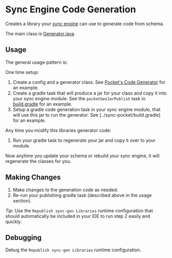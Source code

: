 # Sync Engine Code Generation

Creates a library your [sync engine](../sync) can use to generate code from schema.

The main class is [Generator.java](src/main/java/com/pocket/sync/print/java/Generator.java).

## Usage

The general usage pattern is:

One time setup:
1. Create a config and a generator class. See [Pocket's Code Generator](src/main/java/com/pocket/sync/print/java/pocket/AndroidClassGenerator.java) for an example.
2. Create a gradle task that will produce a jar for your class and copy it into your sync engine module. See the `pocketGenJarPublish` task in [build.gradle](build.gradle) for an example.
3. Setup a gradle code generation task in your sync engine module, that will use this jar to run the generator. See [../sync-pocket/build.gradle] for an example.

Any time you modify this libraries generator code:
1. Run your gradle task to regenerate your jar and copy it over to your module.

Now anytime you update your schema or rebuild your sync engine, it will regenerate the classes for you.

## Making Changes

1. Make changes to the generation code as needed.
2. Re-run your publishing gradle task (described above in the usage section).

*Tip*: Use the `Republish sync-gen Libraries` runtime configuration that should automatically be included in your IDE to run step 2 easily and quickly.

## Debugging

Debug the `Republish sync-gen Libraries` runtime configuration.
